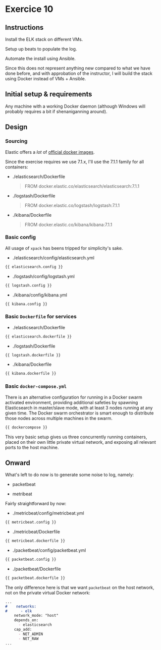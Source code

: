 # Exercice 10

## Instructions

Install the ELK stack on different VMs.

Setup up beats to populate the log.

Automate the install using Ansible.

Since this does not represent anything new compared to what we have done before,
and with approbation of the instructor, I will build the stack using Docker instead
of VMs + Ansible.

## Initial setup & requirements

Any machine with a working Docker daemon (although Windows will probably requires a bit
if shenaniganning around).

## Design

### Sourcing

Elastic offers a *lot* of [official docker images](https://www.docker.elastic.co/).

Since the exercise requires we use 7.1.x, I'll use the 7.1.1 family for all containers:

- ./elasticsearch/Dockerfile
  > FROM docker.elastic.co/elasticsearch/elasticsearch:7.1.1

- ./logstash/Dockerfile
  > FROM docker.elastic.co/logstash/logstash:7.1.1

- ./kibana/Dockerfile
  > FROM docker.elastic.co/kibana/kibana:7.1.1

### Basic config

All usage of `xpack` has beens tripped for simplicity's sake.

- ./elasticsearch/config/elasticsearch.yml
```markdown
{{ elasticsearch.config }}
```

- ./logstash/config/logstash.yml
```markdown
{{ logstash.config }}
```

- ./kibana/config/kibana.yml
```markdown
{{ kibana.config }}
```
  
### Basic `Dockerfile` for services

- ./elasticsearch/Dockerfile
```markdown
{{ elasticsearch.dockerfile }}
```

- ./logstash/Dockerfile
```markdown
{{ logstash.dockerfile }}
```

- ./kibana/Dockerfile
```markdown
{{ kibana.dockerfile }}
```

### Basic `docker-compose.yml`

There is an alternative configuration for running in a Docker swarm
activated environment, providing additional safeties by spawning
Elasticsearch in master/slave mode, with at least 3 nodes running at
any given time. The Docker swarm orchestrator is smart enough to
distribute those nodes across multiple machines in the swarm.

```markdown
{{ dockercompose }}
```

This very basic setup gives us three concurrently running containers,
placed on their own little private virtual network, and exposing all
relevant ports to the host machine.

## Onward

What's left to do now is to generate some noise to log, namely:

- packetbeat

- metribeat

Fairly straightforward by now:

- ./metricbeat/config/metricbeat.yml
```markdown
{{ metricbeat.config }}
```

- ./metricbeat/Dockerfile
```markdown
{{ metricbeat.dockerfile }}
```

- ./packetbeat/config/packetbeat.yml
```markdown
{{ packetbeat.config }}
```

- ./packetbeat/Dockerfile
```markdown
{{ packetbeat.dockerfile }}
```

The only difference here is that we want `packetbeat` on the host
network, not on the private virtual  Docker network:

```markdown
...
#    networks:
#      - elk
    network_mode: "host"
    depends_on:
      - elasticsearch
    cap_add:
      - NET_ADMIN
      - NET_RAW
...
```


